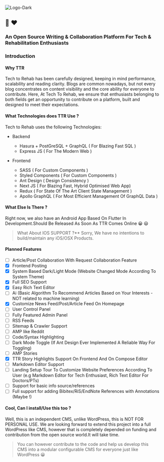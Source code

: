 ![Logo-Dark](https://i.ibb.co/VjztJqb/TTR-DARKsvg-1.jpg)
## :star_struck: :heart:
### An Open Source Writing & Collaboration Platform For Tech & Rehabilitation Enthusiasts

### Introduction

#### Why TTR 
Tech to Rehab has been carefully designed, keeping in mind performance, scalability and reading clarity. Blogs are common nowadays, but not every blog concentrates on content visibility and the core ability for everyone to contribute. Here, At Tech To Rehab, we ensure that enthusiasts belonging to both fields get an opportunity to contribute on a platform, built and designed to meet their expectations. 

#### What Technologies does TTR Use ?
Tech to Rehab uses the following Technologies: 
- Backend 
    - Hasura + PostGreSQL + GraphQL ( For Blazing Fast SQL )
    - Express JS ( For The Modern Web )

- Frontend 
    - SASS ( For Custom Components )
    - Styled Components ( For Custom Components )
    - Ant Design ( Design Consistency )
    - Next JS ( For Blazing Fast, Hybrid Optimised Web App)
    - Redux ( For State Of The Art Client State Management )
    - Apollo GraphQL ( For Most Efficient Management Of GraphQL Data )

 #### What Else Is There ?
 Right now, we also have an Android App Based On Flutter In Development.Should Be Released As Soon As TTR Comes Online :grinning: :smiley:

> What About IOS SUPPORT ?**
> Sorry, We have no intentions to build/maintain any iOS/OSX Products. 

#### Planned Features
- [ ] Article/Post Collaboration With Request Collaboration Feature 
- [x] Frontend Posting
- [x] System Based Dark/Light Mode (Website Changed Mode According To System Theme)
- [x] Full SEO Support
- [x] Easy Rich Text Editor
- [ ] Ai (Basic Algorithm To Recommend Articles Based on Your Interests - NOT related to machine learning)   
- [x] Customize News Feed/Post/Article Feed On Homepage
- [ ] User Control Panel
- [ ] Fully Featured Admin Panel 
- [ ] RSS Feeds
- [ ] Sitemap & Crawler Support 
- [ ] AMP like Reddit
- [ ] Code/Syntax Highlighting
- [ ] Dark Mode Toggle (If Ant Design Ever Implemented A Reliable Way For Toggling)
- [ ] AMP Stories
- [x] TTR Story Highlights Support On Frontend And On Compose Editor
- [ ] Markdown Editor Support
- [ ] Landing Setup Tour To Customize Website Preferences According To User (e.g Markdown Editor for Tech Enthusiast, Rich Text Editor For Doctors/PTs)
- [ ] Support for basic info source/references
- [ ] Full support for adding Bibitex/RiS/EndNote References with Annotations (Maybe !)

#### Cool, Can I install/Use this too ?
Well, this is an independent CMS, unlike WordPress, this is NOT FOR PERSONAL USE. We are looking forward to extend this project into a full WordPress like CMS, however that is completely depended on funding and contribution from the open source world.It will take time.

> You can however contribute to the code and help us develop this CMS into a modular configurable CMS for everyone just like WordPress :grinning:  